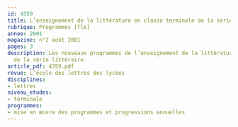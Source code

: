 ```yaml
---
id: 4359
title: L’enseignement de la littérature en classe terminale de la série littéraire
rubrique: Programmes [Tle]
annee: 2001
magazine: n°2 août 2001
pages: 3
description: Les nouveaux programmes de l’enseignement de la littérature pour la terminale
  de la série littéraire.
article_pdf: 4359.pdf
revue: L’école des lettres des lycées
disciplines:
- lettres
niveau_etudes:
- terminale
programmes:
- mise en œuvre des programmes et progressions annuelles
---
```

